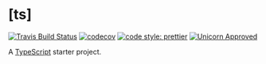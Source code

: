 # [ts]

[![Travis Build Status](https://img.shields.io/travis/jedmao/ts.svg)](https://travis-ci.org/jedmao/ts)
[![codecov](https://codecov.io/gh/jedmao/ts/branch/master/graph/badge.svg)](https://codecov.io/gh/jedmao/ts)
[![code style: prettier](https://img.shields.io/badge/code_style-prettier-ff69b4.svg)](https://github.com/prettier/prettier)
[![Unicorn Approved](https://img.shields.io/badge/unicorn-approved-ff69b4.svg)](https://twitter.com/sindresorhus/status/457989012528316416?ref_src=twsrc%5Etfw&ref_url=https%3A%2F%2Fwww.quora.com%2FWhat-does-the-unicorn-approved-shield-mean-in-GitHub)

A [TypeScript][] starter project.

[typescript]: http://www.typescriptlang.org/index.html
